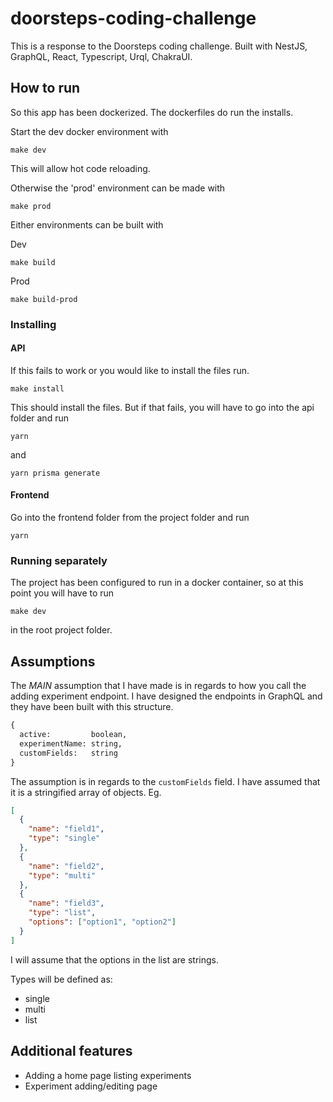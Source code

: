 # doorsteps-coding-challenge

This is a response to the Doorsteps coding challenge.
Built with NestJS, GraphQL, React, Typescript, Urql, ChakraUI.

## How to run

So this app has been dockerized. The dockerfiles do run the installs.

Start the dev docker environment with

```
make dev
```

This will allow hot code reloading.

Otherwise the 'prod' environment can be made with

```
make prod
```

Either environments can be built with

Dev
```
make build
```

Prod
```
make build-prod
```

### Installing

#### API

If this fails to work or you would like to install the files run.

```
make install
```

This should install the files. But if that fails, you will have to go into the api folder and run

```
yarn
```

and

```
yarn prisma generate
```

#### Frontend

Go into the frontend folder from the project folder and run

```
yarn
```

### Running separately

The project has been configured to run in a docker container, so at this point you will have to run

```
make dev
```

in the root project folder.

## Assumptions

The *MAIN* assumption that I have made is in regards to how you call the adding experiment endpoint. I have designed the endpoints in GraphQL and they have been built with this structure.

```graphql
{
  active:         boolean,
  experimentName: string,
  customFields:   string
}
```

The assumption is in regards to the `customFields` field. I have assumed that it is a stringified array of objects. Eg.

```json
[
  {
    "name": "field1",
    "type": "single"
  },
  {
    "name": "field2",
    "type": "multi"
  },
  {
    "name": "field3",
    "type": "list",
    "options": ["option1", "option2"]
  }
]
```

I will assume that the options in the list are strings.

Types will be defined as:

- single
- multi
- list

## Additional features

- Adding a home page listing experiments
- Experiment adding/editing page
